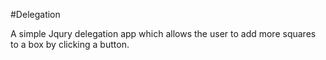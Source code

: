 #Delegation

A simple Jqury delegation app which allows the user to add more squares to a box by clicking a button.